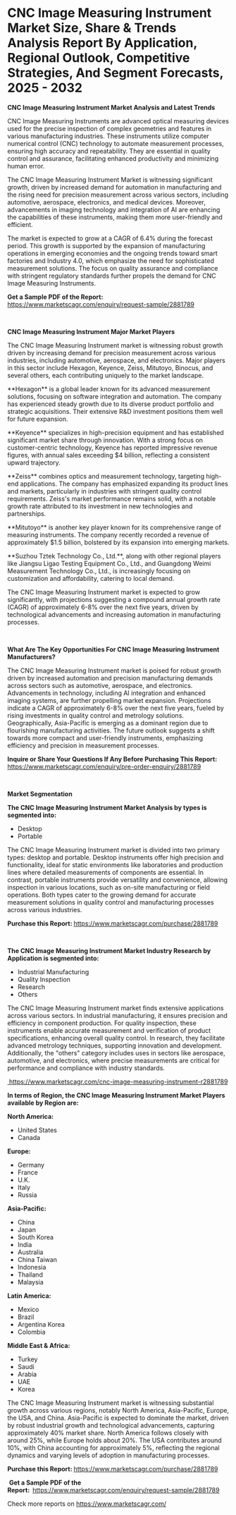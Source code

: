 <p><h1>CNC Image Measuring Instrument Market Size, Share & Trends Analysis Report By Application, Regional Outlook, Competitive Strategies, And Segment Forecasts, 2025 - 2032</h1></p><p><strong>CNC Image Measuring Instrument Market Analysis and Latest Trends</strong></p>
<p><p>CNC Image Measuring Instruments are advanced optical measuring devices used for the precise inspection of complex geometries and features in various manufacturing industries. These instruments utilize computer numerical control (CNC) technology to automate measurement processes, ensuring high accuracy and repeatability. They are essential in quality control and assurance, facilitating enhanced productivity and minimizing human error.</p><p>The CNC Image Measuring Instrument Market is witnessing significant growth, driven by increased demand for automation in manufacturing and the rising need for precision measurement across various sectors, including automotive, aerospace, electronics, and medical devices. Moreover, advancements in imaging technology and integration of AI are enhancing the capabilities of these instruments, making them more user-friendly and efficient.</p><p>The market is expected to grow at a CAGR of 6.4% during the forecast period. This growth is supported by the expansion of manufacturing operations in emerging economies and the ongoing trends toward smart factories and Industry 4.0, which emphasize the need for sophisticated measurement solutions. The focus on quality assurance and compliance with stringent regulatory standards further propels the demand for CNC Image Measuring Instruments.</p></p>
<p><strong>Get a Sample PDF of the Report:&nbsp;</strong> <a href="https://www.marketscagr.com/enquiry/request-sample/2881789?utm_campaign=3127&utm_medium=2&utm_source=Github&utm_content=ia&utm_term=12032025&utm_id=cnc-image-measuring-instrument">https://www.marketscagr.com/enquiry/request-sample/2881789</a></p>
<p>&nbsp;</p>
<p><strong>CNC Image Measuring Instrument Major Market Players</strong></p>
<p><p>The CNC Image Measuring Instrument market is witnessing robust growth driven by increasing demand for precision measurement across various industries, including automotive, aerospace, and electronics. Major players in this sector include Hexagon, Keyence, Zeiss, Mitutoyo, Binocus, and several others, each contributing uniquely to the market landscape.</p><p>**Hexagon** is a global leader known for its advanced measurement solutions, focusing on software integration and automation. The company has experienced steady growth due to its diverse product portfolio and strategic acquisitions. Their extensive R&D investment positions them well for future expansion.</p><p>**Keyence** specializes in high-precision equipment and has established significant market share through innovation. With a strong focus on customer-centric technology, Keyence has reported impressive revenue figures, with annual sales exceeding $4 billion, reflecting a consistent upward trajectory.</p><p>**Zeiss** combines optics and measurement technology, targeting high-end applications. The company has emphasized expanding its product lines and markets, particularly in industries with stringent quality control requirements. Zeiss's market performance remains solid, with a notable growth rate attributed to its investment in new technologies and partnerships.</p><p>**Mitutoyo** is another key player known for its comprehensive range of measuring instruments. The company recently recorded a revenue of approximately $1.5 billion, bolstered by its expansion into emerging markets.</p><p>**Suzhou Tztek Technology Co., Ltd.**, along with other regional players like Jiangsu Ligao Testing Equipment Co., Ltd., and Guangdong Weimi Measurement Technology Co., Ltd., is increasingly focusing on customization and affordability, catering to local demand.</p><p>The CNC Image Measuring Instrument market is expected to grow significantly, with projections suggesting a compound annual growth rate (CAGR) of approximately 6-8% over the next five years, driven by technological advancements and increasing automation in manufacturing processes.</p></p>
<p>&nbsp;</p>
<p><strong>What Are The Key Opportunities For CNC Image Measuring Instrument Manufacturers?</strong></p>
<p><p>The CNC Image Measuring Instrument market is poised for robust growth driven by increased automation and precision manufacturing demands across sectors such as automotive, aerospace, and electronics. Advancements in technology, including AI integration and enhanced imaging systems, are further propelling market expansion. Projections indicate a CAGR of approximately 6-8% over the next five years, fueled by rising investments in quality control and metrology solutions. Geographically, Asia-Pacific is emerging as a dominant region due to flourishing manufacturing activities. The future outlook suggests a shift towards more compact and user-friendly instruments, emphasizing efficiency and precision in measurement processes.</p></p>
<p><strong>Inquire or Share Your Questions If Any Before Purchasing This Report:</strong> <a href="https://www.marketscagr.com/enquiry/pre-order-enquiry/2881789?utm_campaign=3127&utm_medium=2&utm_source=Github&utm_content=ia&utm_term=12032025&utm_id=cnc-image-measuring-instrument">https://www.marketscagr.com/enquiry/pre-order-enquiry/2881789</a></p>
<p>&nbsp;</p>
<p><strong>Market Segmentation</strong></p>
<p><strong>The CNC Image Measuring Instrument Market Analysis by types is segmented into:</strong></p>
<p><ul><li>Desktop</li><li>Portable</li></ul></p>
<p><p>The CNC Image Measuring Instrument market is divided into two primary types: desktop and portable. Desktop instruments offer high precision and functionality, ideal for static environments like laboratories and production lines where detailed measurements of components are essential. In contrast, portable instruments provide versatility and convenience, allowing inspection in various locations, such as on-site manufacturing or field operations. Both types cater to the growing demand for accurate measurement solutions in quality control and manufacturing processes across various industries.</p></p>
<p><strong>Purchase this Report:&nbsp;</strong><a href="https://www.marketscagr.com/purchase/2881789?utm_campaign=3127&utm_medium=2&utm_source=Github&utm_content=ia&utm_term=12032025&utm_id=cnc-image-measuring-instrument">https://www.marketscagr.com/purchase/2881789</a></p>
<p>&nbsp;</p>
<p><strong>The CNC Image Measuring Instrument Market Industry Research by Application is segmented into:</strong></p>
<p><ul><li>Industrial Manufacturing</li><li>Quality Inspection</li><li>Research</li><li>Others</li></ul></p>
<p><p>The CNC Image Measuring Instrument market finds extensive applications across various sectors. In industrial manufacturing, it ensures precision and efficiency in component production. For quality inspection, these instruments enable accurate measurement and verification of product specifications, enhancing overall quality control. In research, they facilitate advanced metrology techniques, supporting innovation and development. Additionally, the "others" category includes uses in sectors like aerospace, automotive, and electronics, where precise measurements are critical for performance and compliance with industry standards.</p></p>
<p><a href="https://www.marketscagr.com/cnc-image-measuring-instrument-r2881789?utm_campaign=3127&utm_medium=2&utm_source=Github&utm_content=ia&utm_term=12032025&utm_id=cnc-image-measuring-instrument">&nbsp;https://www.marketscagr.com/cnc-image-measuring-instrument-r2881789</a></p>
<p><strong>In terms of Region, the CNC Image Measuring Instrument Market Players available by Region are:</strong></p>
<p>
    <p> <strong> North America: </strong>
        <ul>
            <li>United States</li>
            <li>Canada</li>
        </ul>
        </p> 
    <p> <strong> Europe: </strong>
        <ul>
            <li>Germany</li>
            <li>France</li>
            <li>U.K.</li>
            <li>Italy</li>
            <li>Russia</li>
        </ul>
        </p> 
    <p> <strong> Asia-Pacific: </strong>
        <ul>
            <li>China</li>
            <li>Japan</li>
            <li>South Korea</li>
            <li>India</li>
            <li>Australia</li>
            <li>China Taiwan</li>
            <li>Indonesia</li>
            <li>Thailand</li>
            <li>Malaysia</li>
        </ul>
        </p> 
    <p> <strong> Latin America: </strong>
        <ul>
            <li>Mexico</li>
            <li>Brazil</li>
            <li>Argentina Korea</li>
            <li>Colombia</li>
        </ul>
        </p> 
    <p> <strong> Middle East & Africa: </strong>
        <ul>
            <li>Turkey</li>
            <li>Saudi</li>
            <li>Arabia</li>
            <li>UAE</li>
            <li>Korea</li>
        </ul>
    </p>
    </p>
<p><p>The CNC Image Measuring Instrument market is witnessing substantial growth across various regions, notably North America, Asia-Pacific, Europe, the USA, and China. Asia-Pacific is expected to dominate the market, driven by robust industrial growth and technological advancements, capturing approximately 40% market share. North America follows closely with around 25%, while Europe holds about 20%. The USA contributes around 10%, with China accounting for approximately 5%, reflecting the regional dynamics and varying levels of adoption in manufacturing processes.</p></p>
<p><strong>Purchase this Report: </strong><a href="https://www.marketscagr.com/purchase/2881789?utm_campaign=3127&utm_medium=2&utm_source=Github&utm_content=ia&utm_term=12032025&utm_id=cnc-image-measuring-instrument">https://www.marketscagr.com/purchase/2881789</a></p>
<p>&nbsp;<strong>Get a Sample PDF of the Report:&nbsp;&nbsp;</strong><a href="https://www.marketscagr.com/enquiry/request-sample/2881789?utm_campaign=3127&utm_medium=2&utm_source=Github&utm_content=ia&utm_term=12032025&utm_id=cnc-image-measuring-instrument">https://www.marketscagr.com/enquiry/request-sample/2881789</a></p>
<p><strong></strong></p>
<p>Check more reports on <a href="https://www.marketscagr.com/?utm_campaign=3127&utm_medium=2&utm_source=Github&utm_content=ia&utm_term=12032025&utm_id=cnc-image-measuring-instrument">https://www.marketscagr.com/</a></p>